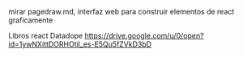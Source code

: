 mirar pagedraw.md, interfaz web para construir elementos de react graficamente

Libros react Datadope
https://drive.google.com/u/0/open?id=1ywNXittDORHOtil_es-E5Qu5fZVkD3bD
